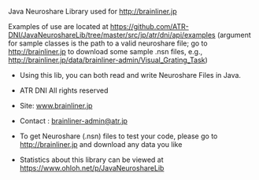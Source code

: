Java Neuroshare Library used for http://brainliner.jp

Examples of use are located at https://github.com/ATR-DNI/JavaNeuroshareLib/tree/master/src/jp/atr/dni/api/examples
(argument for sample classes is the path to a valid neuroshare file; go to http://brainliner.jp to download some sample .nsn files, e.g., http://brainliner.jp/data/brainliner-admin/Visual_Grating_Task)

* Using this lib, you can both read and write Neuroshare Files in Java.


* ATR DNI All rights reserved
* Site: www.brainliner.jp
* Contact : brainliner-admin@atr.jp
* To get Neuroshare (.nsn) files to test your code, please go to http://brainliner.jp and download any data you like
* Statistics about this library can be viewed at https://www.ohloh.net/p/JavaNeuroshareLib